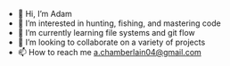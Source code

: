 - 👋 Hi, I’m Adam
- 👀 I’m interested in hunting, fishing, and mastering code
- 🌱 I’m currently learning file systems and git flow
- 💞️ I’m looking to collaborate on a variety of projects
- 📫 How to reach me a.chamberlain04@gmail.com

<!---
AChamberlain04/AChamberlain04 is a ✨ special ✨ repository because its `README.md` (this file) appears on your GitHub profile.
You can click the Preview link to take a look at your changes.
--->

